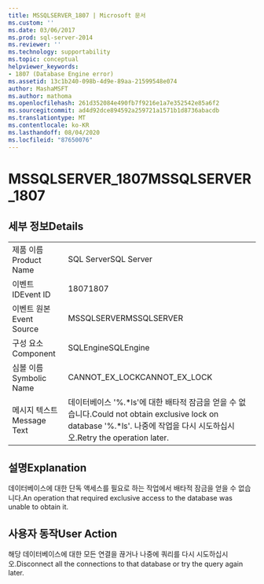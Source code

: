 ```yaml
---
title: MSSQLSERVER_1807 | Microsoft 문서
ms.custom: ''
ms.date: 03/06/2017
ms.prod: sql-server-2014
ms.reviewer: ''
ms.technology: supportability
ms.topic: conceptual
helpviewer_keywords:
- 1807 (Database Engine error)
ms.assetid: 13c1b240-098b-4d9e-89aa-21599548e074
author: MashaMSFT
ms.author: mathoma
ms.openlocfilehash: 261d352084e490fb7f9216e1a7e352542e85a6f2
ms.sourcegitcommit: ad4d92dce894592a259721a1571b1d8736abacdb
ms.translationtype: MT
ms.contentlocale: ko-KR
ms.lasthandoff: 08/04/2020
ms.locfileid: "87650076"
---
```

# <a name="mssqlserver_1807"></a><span data-ttu-id="b8be8-102">MSSQLSERVER_1807</span><span class="sxs-lookup"><span data-stu-id="b8be8-102">MSSQLSERVER_1807</span></span>
    
## <a name="details"></a><span data-ttu-id="b8be8-103">세부 정보</span><span class="sxs-lookup"><span data-stu-id="b8be8-103">Details</span></span>  
  
|||  
|-|-|  
|<span data-ttu-id="b8be8-104">제품 이름</span><span class="sxs-lookup"><span data-stu-id="b8be8-104">Product Name</span></span>|<span data-ttu-id="b8be8-105">SQL Server</span><span class="sxs-lookup"><span data-stu-id="b8be8-105">SQL Server</span></span>|  
|<span data-ttu-id="b8be8-106">이벤트 ID</span><span class="sxs-lookup"><span data-stu-id="b8be8-106">Event ID</span></span>|<span data-ttu-id="b8be8-107">1807</span><span class="sxs-lookup"><span data-stu-id="b8be8-107">1807</span></span>|  
|<span data-ttu-id="b8be8-108">이벤트 원본</span><span class="sxs-lookup"><span data-stu-id="b8be8-108">Event Source</span></span>|<span data-ttu-id="b8be8-109">MSSQLSERVER</span><span class="sxs-lookup"><span data-stu-id="b8be8-109">MSSQLSERVER</span></span>|  
|<span data-ttu-id="b8be8-110">구성 요소</span><span class="sxs-lookup"><span data-stu-id="b8be8-110">Component</span></span>|<span data-ttu-id="b8be8-111">SQLEngine</span><span class="sxs-lookup"><span data-stu-id="b8be8-111">SQLEngine</span></span>|  
|<span data-ttu-id="b8be8-112">심볼 이름</span><span class="sxs-lookup"><span data-stu-id="b8be8-112">Symbolic Name</span></span>|<span data-ttu-id="b8be8-113">CANNOT_EX_LOCK</span><span class="sxs-lookup"><span data-stu-id="b8be8-113">CANNOT_EX_LOCK</span></span>|  
|<span data-ttu-id="b8be8-114">메시지 텍스트</span><span class="sxs-lookup"><span data-stu-id="b8be8-114">Message Text</span></span>|<span data-ttu-id="b8be8-115">데이터베이스 '%.\*ls'에 대한 배타적 잠금을 얻을 수 없습니다.</span><span class="sxs-lookup"><span data-stu-id="b8be8-115">Could not obtain exclusive lock on database '%.\*ls'.</span></span> <span data-ttu-id="b8be8-116">나중에 작업을 다시 시도하십시오.</span><span class="sxs-lookup"><span data-stu-id="b8be8-116">Retry the operation later.</span></span>|  
  
## <a name="explanation"></a><span data-ttu-id="b8be8-117">설명</span><span class="sxs-lookup"><span data-stu-id="b8be8-117">Explanation</span></span>  
 <span data-ttu-id="b8be8-118">데이터베이스에 대한 단독 액세스를 필요로 하는 작업에서 배타적 잠금을 얻을 수 없습니다.</span><span class="sxs-lookup"><span data-stu-id="b8be8-118">An operation that required exclusive access to the database was unable to obtain it.</span></span>  
  
## <a name="user-action"></a><span data-ttu-id="b8be8-119">사용자 동작</span><span class="sxs-lookup"><span data-stu-id="b8be8-119">User Action</span></span>  
 <span data-ttu-id="b8be8-120">해당 데이터베이스에 대한 모든 연결을 끊거나 나중에 쿼리를 다시 시도하십시오.</span><span class="sxs-lookup"><span data-stu-id="b8be8-120">Disconnect all the connections to that database or try the query again later.</span></span>  
  
  
